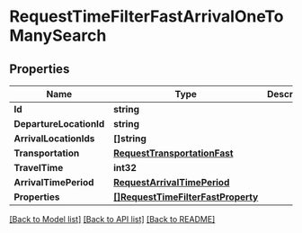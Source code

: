 # RequestTimeFilterFastArrivalOneToManySearch

## Properties

Name | Type | Description | Notes
------------ | ------------- | ------------- | -------------
**Id** | **string** |  | 
**DepartureLocationId** | **string** |  | 
**ArrivalLocationIds** | **[]string** |  | 
**Transportation** | [**RequestTransportationFast**](RequestTransportationFast.md) |  | 
**TravelTime** | **int32** |  | 
**ArrivalTimePeriod** | [**RequestArrivalTimePeriod**](RequestArrivalTimePeriod.md) |  | 
**Properties** | [**[]RequestTimeFilterFastProperty**](RequestTimeFilterFastProperty.md) |  | 

[[Back to Model list]](../README.md#documentation-for-models) [[Back to API list]](../README.md#documentation-for-api-endpoints) [[Back to README]](../README.md)


